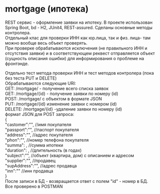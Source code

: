 # mortgage (ипотека)
REST сервис - оформление заявки на ипотеку.
В проекте использован Spring Boot, bd - H2, JUnit4, REST-assured.
Сделаны основные методы контролера.<br>
Отдельный клас для  проверки ИНН как юр.лица, так и физ. лица- там можно вообще весь объект проверять.<br>
При проверке обрабатываются исключения (не правильного ИНН и отсутствия заявки) и в соответствующем реквест отправляется объект (сущность описания ошибки)
для информирования о проблеме на фронтэнде.

Отдельно тест метода проверки ИНН и тест методов контролера (пока без теста PUT и DELETE)<br>
Обрабатываются следующие URI:<br>
GET:  /mortgage/  - получение всего списка заявок<br>
GET:  /mortgage/{id}  - получение заявки по номеру (id)<br>
POST: /mortgage/ с объектом в формате JSON<br>
PUT:  /mortgage/{id}  изменение заявки с номером (id)<br>
DELETE: /mortgage/{id} -удаление заявки по номеру (id)<br>
формат JSON для POST запроса:<br>
{<br>
    "castomer":"",      //имя покупателя<br>
    "passport":"",      //паспорт покупателя<br>
    "address":"",       //адрес покупателя<br>
    "phon":"",          //номер телефона покупателя<br>
    "summa": ,          //сумма ипотеки<br>
    "duration": ,       //длительность (в годах)<br>
    "subject":"",       //объект (квартира, дом) с описанием и адресом<br>
    "supplier":"",      //продавец<br> 
    "supAddress":"",    //адрес продавца<br>
    "inn":""            //инн продавца<br>
}<br>
После записи в БД - возвращается ответ с полем "id" - номер в БД.<br>
Все проверено в POSTMAN
